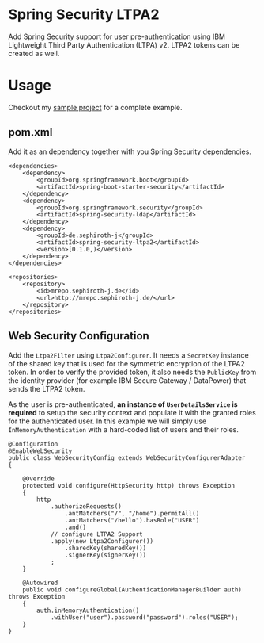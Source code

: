 # Spring Security LTPA2
Add Spring Security support for user pre-authentication using IBM Lightweight Third Party Authentication (LTPA) v2. LTPA2 tokens can be created as well.

# Usage
Checkout my [sample project](https://github.com/sephiroth-j/spring-security-ltpa2-sample) for a complete example.

## pom.xml
Add it as an dependency together with you Spring Security dependencies.

	<dependencies>
		<dependency>
			<groupId>org.springframework.boot</groupId>
			<artifactId>spring-boot-starter-security</artifactId>
		</dependency>
		<dependency>
			<groupId>org.springframework.security</groupId>
			<artifactId>spring-security-ldap</artifactId>
		</dependency>
		<dependency>
			<groupId>de.sephiroth-j</groupId>
			<artifactId>spring-security-ltpa2</artifactId>
			<version>[0.1.0,)</version>
		</dependency>
	</dependencies>

	<repositories>
		<repository>
			<id>mrepo.sephiroth-j.de</id>
			<url>http://mrepo.sephiroth-j.de/</url>
		</repository>
	</repositories>
	
## Web Security Configuration
Add the `Ltpa2Filter` using `Ltpa2Configurer`. It needs a `SecretKey` instance of the shared key that is used for the symmetric encryption of the LTPA2 token. In order to verify the provided token, it also needs the `PublicKey` from the identity provider (for example IBM Secure Gateway / DataPower) that sends the LTPA2 token.

As the user is pre-authenticated, **an instance of `UserDetailsService` is required** to setup the security context and populate it with the granted roles for the authenticated user. In this example we will simply use `InMemoryAuthentication` with a hard-coded list of users and their roles.

	@Configuration
	@EnableWebSecurity
	public class WebSecurityConfig extends WebSecurityConfigurerAdapter
	{

		@Override
		protected void configure(HttpSecurity http) throws Exception
		{
			http
				.authorizeRequests()
					.antMatchers("/", "/home").permitAll()
					.antMatchers("/hello").hasRole("USER")
					.and()
				// configure LTPA2 Support
				.apply(new Ltpa2Configurer())
					.sharedKey(sharedKey())
					.signerKey(signerKey())
				;
		}

		@Autowired
		public void configureGlobal(AuthenticationManagerBuilder auth) throws Exception
		{
			auth.inMemoryAuthentication()
				.withUser("user").password("password").roles("USER");
		}
	}
